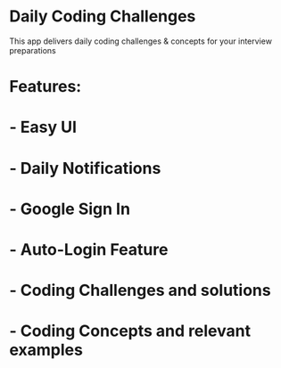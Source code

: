 # Daily Coding Challenges

This app delivers daily coding challenges & concepts for your interview preparations

# Features:
# - Easy UI
# - Daily Notifications
# - Google Sign In
# - Auto-Login Feature
# - Coding Challenges and solutions
# - Coding Concepts and relevant examples
